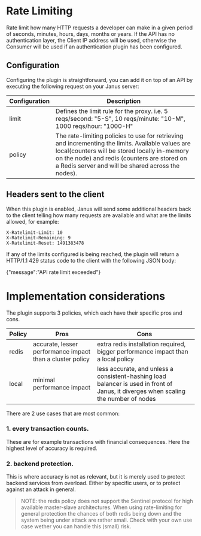 # Rate Limiting

Rate limit how many HTTP requests a developer can make in a given period of seconds, minutes, hours, days, months or years. If the API has no authentication layer, the Client IP address will be used, otherwise the Consumer will be used if an authentication plugin has been configured.

## Configuration

Configuring the plugin is straightforward, you can add it on top of an API by executing the following request on your Janus server:

| Configuration | Description                                                                                                                                                                                                                                            |
|---------------|--------------------------------------------------------------------------------------------------------------------------------------------------------------------------------------------------------------------------------------------------------|
| limit         | Defines the limit rule for the proxy. i.e. 5 reqs/second: "5-S", 10 reqs/minute: "10-M", 1000 reqs/hour: "1000-H"                                                                                                                                                                                      |
| policy        | The rate-limiting policies to use for retrieving and incrementing the limits. Available values are local(counters will be stored locally in-memory on the node) and redis (counters are stored on a Redis server and will be shared across the nodes). |                                                        |

## Headers sent to the client

When this plugin is enabled, Janus will send some additional headers back to the client telling how many requests are available and what are the limits allowed, for example:

```
X-Ratelimit-Limit: 10
X-Ratelimit-Remaining: 9
X-Ratelimit-Reset: 1491383478
```

If any of the limits configured is being reached, the plugin will return a HTTP/1.1 429 status code to the client with the following JSON body:

{"message":"API rate limit exceeded"}

# Implementation considerations

The plugin supports 3 policies, which each have their specific pros and cons.

| Policy | Pros                                                      | Cons                                                                                                                                |
|--------|-----------------------------------------------------------|-------------------------------------------------------------------------------------------------------------------------------------|
| redis  | accurate, lesser performance impact than a cluster policy | extra redis installation required, bigger performance impact than a local policy                                                    |
| local  | minimal performance impact                                | less accurate, and unless a consistent-hashing load balancer is used in front of Janus, it diverges when scaling the number of nodes |

There are 2 use cases that are most common:

### 1. every transaction counts. 
These are for example transactions with financial consequences. Here the highest level of accuracy is required.

### 2. backend protection. 
This is where accuracy is not as relevant, but it is merely used to protect backend services from overload. Either by specific users, or to protect against an attack in general.

> NOTE: the redis policy does not support the Sentinel protocol for high available master-slave architectures. When using rate-limiting for general protection the chances of both redis being down and the system being under attack are rather small. Check with your own use case wether you can handle this (small) risk.
